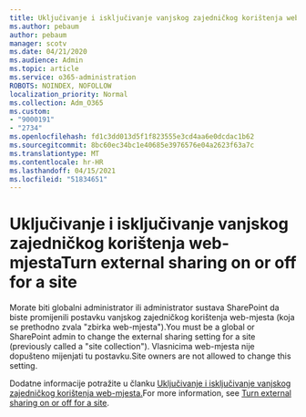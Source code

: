 ```yaml
---
title: Uključivanje i isključivanje vanjskog zajedničkog korištenja web-mjesta
ms.author: pebaum
author: pebaum
manager: scotv
ms.date: 04/21/2020
ms.audience: Admin
ms.topic: article
ms.service: o365-administration
ROBOTS: NOINDEX, NOFOLLOW
localization_priority: Normal
ms.collection: Adm_O365
ms.custom:
- "9000191"
- "2734"
ms.openlocfilehash: fd1c3dd013d5f1f823555e3cd4aa6e0dcdac1b62
ms.sourcegitcommit: 8bc60ec34bc1e40685e3976576e04a2623f63a7c
ms.translationtype: MT
ms.contentlocale: hr-HR
ms.lasthandoff: 04/15/2021
ms.locfileid: "51834651"
---
```

# <a name="turn-external-sharing-on-or-off-for-a-site"></a><span data-ttu-id="b19ca-102">Uključivanje i isključivanje vanjskog zajedničkog korištenja web-mjesta</span><span class="sxs-lookup"><span data-stu-id="b19ca-102">Turn external sharing on or off for a site</span></span>

<span data-ttu-id="b19ca-103">Morate biti globalni administrator ili administrator sustava SharePoint da biste promijenili postavku vanjskog zajedničkog korištenja web-mjesta (koja se prethodno zvala "zbirka web-mjesta").</span><span class="sxs-lookup"><span data-stu-id="b19ca-103">You must be a global or SharePoint admin to change the external sharing setting for a site (previously called a "site collection").</span></span> <span data-ttu-id="b19ca-104">Vlasnicima web-mjesta nije dopušteno mijenjati tu postavku.</span><span class="sxs-lookup"><span data-stu-id="b19ca-104">Site owners are not allowed to change this setting.</span></span> 

<span data-ttu-id="b19ca-105">Dodatne informacije potražite u članku [Uključivanje i isključivanje vanjskog zajedničkog korištenja web-mjesta.](https://docs.microsoft.com/sharepoint/change-external-sharing-site)</span><span class="sxs-lookup"><span data-stu-id="b19ca-105">For more information, see [Turn external sharing on or off for a site](https://docs.microsoft.com/sharepoint/change-external-sharing-site).</span></span>
